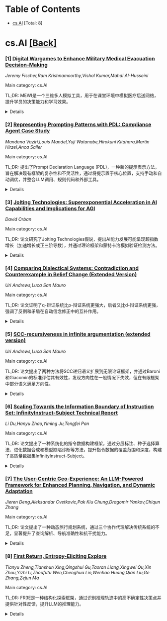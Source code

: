 <div id=toc></div>

# Table of Contents

- [cs.AI](#cs.AI) [Total: 8]


<div id='cs.AI'></div>

# cs.AI [[Back]](#toc)

### [1] [Digital Wargames to Enhance Military Medical Evacuation Decision-Making](https://arxiv.org/abs/2507.06373)
*Jeremy Fischer,Ram Krishnamoorthy,Vishal Kumar,Mahdi Al-Husseini*

Main category: cs.AI

TL;DR: MEWI是一个三维多人模拟工具，用于在课堂环境中模拟医疗后送网络，提升学员的决策能力和学习效果。


<details>
  <summary>Details</summary>
Motivation: 缺乏一种能够在课堂环境中模拟医疗后送网络并评估规划和决策性能的工具。

Method: 开发了基于Unity的三维多人模拟工具MEWI，模拟战场约束和不确定性，并设计了两个实战场景。

Result: MEWI显著提升了学员对医疗后送知识的学习效果和协作决策能力。

Conclusion: MEWI是医疗教育高保真培训工具的重要进步，为联合部队的医疗后送教育和操作提供了关键见解。

Abstract: Medical evacuation is one of the United States Army's most storied and
critical mission sets, responsible for efficiently and expediently evacuating
the battlefield ill and injured. Medical evacuation planning involves designing
a robust network of medical platforms and facilities capable of moving and
treating large numbers of casualties. Until now, there has not been a medium to
simulate these networks in a classroom setting and evaluate both offline
planning and online decision-making performance. This work describes the
Medical Evacuation Wargaming Initiative (MEWI), a three-dimensional multiplayer
simulation developed in Unity that replicates battlefield constraints and
uncertainties. MEWI accurately models patient interactions at casualty
collection points, ambulance exchange points, medical treatment facilities, and
evacuation platforms. Two operational scenarios are introduced: an amphibious
island assault in the Pacific and a Eurasian conflict across a sprawling road
and river network. These scenarios pit students against the clock to save as
many casualties as possible while adhering to doctrinal lessons learned during
didactic training. We visualize performance data collected from two iterations
of the MEWI Pacific scenario executed in the United States Army's Medical
Evacuation Doctrine Course. We consider post-wargame Likert survey data from
student participants and external observer notes to identify key planning
decision points, document medical evacuation lessons learned, and quantify
general utility. Results indicate that MEWI participation substantially
improves uptake of medical evacuation lessons learned and co-operative
decision-making. MEWI is a substantial step forward in the field of
high-fidelity training tools for medical education, and our study findings
offer critical insights into improving medical evacuation education and
operations across the joint force.

</details>


### [2] [Representing Prompting Patterns with PDL: Compliance Agent Case Study](https://arxiv.org/abs/2507.06396)
*Mandana Vaziri,Louis Mandel,Yuji Watanabe,Hirokuni Kitahara,Martin Hirzel,Anca Sailer*

Main category: cs.AI

TL;DR: 提出了Prompt Declaration Language (PDL)，一种新的提示表示方法，旨在解决现有框架的复杂性和不灵活性，通过将提示置于核心位置，支持手动和自动调优，并整合LLM调用、规则代码和外部工具。


<details>
  <summary>Details</summary>
Motivation: 现有提示工程框架要么过于复杂，要么缺乏灵活性，难以支持高级的代理编程需求。

Method: 开发了PDL，通过声明式表示抽象化组合逻辑，提升程序员效率，并支持优化。

Result: 在实际案例中，使用PDL调优提示模式的合规代理性能提升了4倍。

Conclusion: PDL通过简化提示工程和提升灵活性，显著改善了LLM应用的性能和开发效率。

Abstract: Prompt engineering for LLMs remains complex, with existing frameworks either
hiding complexity behind restrictive APIs or providing inflexible canned
patterns that resist customization -- making sophisticated agentic programming
challenging. We present the Prompt Declaration Language (PDL), a novel approach
to prompt representation that tackles this fundamental complexity by bringing
prompts to the forefront, enabling manual and automatic prompt tuning while
capturing the composition of LLM calls together with rule-based code and
external tools. By abstracting away the plumbing for such compositions, PDL
aims at improving programmer productivity while providing a declarative
representation that is amenable to optimization. This paper demonstrates PDL's
utility through a real-world case study of a compliance agent. Tuning the
prompting pattern of this agent yielded up to 4x performance improvement
compared to using a canned agent and prompt pattern.

</details>


### [3] [Jolting Technologies: Superexponential Acceleration in AI Capabilities and Implications for AGI](https://arxiv.org/abs/2507.06398)
*David Orban*

Main category: cs.AI

TL;DR: 论文研究了Jolting Technologies假说，提出AI能力发展可能呈现超指数增长（加速增长或正三阶导数），并通过理论框架和蒙特卡洛模拟验证检测方法。


<details>
  <summary>Details</summary>
Motivation: 探索AI能力发展的超指数增长模式及其潜在影响，为未来实证研究提供工具。

Method: 开发理论框架，通过蒙特卡洛模拟验证检测方法，分析缩短的创意到行动间隔和AI迭代改进的复合效应。

Result: 建立了jolt动态的数学基础，验证了检测方法，为理解AI发展轨迹及其对AGI出现的影响提供了工具。

Conclusion: 研究为未来实证研究奠定了基础，并为AI发展轨迹及其政策影响提供了见解。

Abstract: This paper investigates the Jolting Technologies Hypothesis, which posits
superexponential growth (increasing acceleration, or a positive third
derivative) in the development of AI capabilities. We develop a theoretical
framework and validate detection methodologies through Monte Carlo simulations,
while acknowledging that empirical validation awaits suitable longitudinal
data. Our analysis focuses on creating robust tools for future empirical
studies and exploring the potential implications should the hypothesis prove
valid. The study examines how factors such as shrinking idea-to-action
intervals and compounding iterative AI improvements drive this jolting pattern.
By formalizing jolt dynamics and validating detection methods through
simulation, this work provides the mathematical foundation necessary for
understanding potential AI trajectories and their consequences for AGI
emergence, offering insights for research and policy.

</details>


### [4] [Comparing Dialectical Systems: Contradiction and Counterexample in Belief Change (Extended Version)](https://arxiv.org/abs/2507.06798)
*Uri Andrews,Luca San Mauro*

Main category: cs.AI

TL;DR: 论文证明了q-辩证系统比p-辩证系统更强大，后者又比d-辩证系统更强，强调了反例和矛盾在自动信念修正中的互补作用。


<details>
  <summary>Details</summary>
Motivation: 研究辩证系统是为了建模代理在追求一致性时更新知识库的过程，并统一动态信念管理的可计算框架。

Method: 区分了三种辩证系统模型：d-、p-和q-辩证系统，分别基于不一致性、反例或两者进行信念修正。

Result: 证明q-辩证系统严格强于p-辩证系统，后者又强于d-辩证系统。

Conclusion: 结果突出了反例和矛盾在自动信念修正及数学推理中的互补作用。

Abstract: Dialectical systems are a mathematical formalism for modeling an agent
updating a knowledge base seeking consistency. Introduced in the 1970s by
Roberto Magari, they were originally conceived to capture how a working
mathematician or a research community refines beliefs in the pursuit of truth.
Dialectical systems also serve as natural models for the belief change of an
automated agent, offering a unifying, computable framework for dynamic belief
management.
  The literature distinguishes three main models of dialectical systems:
(d-)dialectical systems based on revising beliefs when they are seen to be
inconsistent, p-dialectical systems based on revising beliefs based on finding
a counterexample, and q-dialectical systems which can do both. We answer an
open problem in the literature by proving that q-dialectical systems are
strictly more powerful than p-dialectical systems, which are themselves known
to be strictly stronger than (d-)dialectical systems. This result highlights
the complementary roles of counterexample and contradiction in automated belief
revision, and thus also in the reasoning processes of mathematicians and
research communities.

</details>


### [5] [SCC-recursiveness in infinite argumentation (extended version)](https://arxiv.org/abs/2507.06852)
*Uri Andrews,Luca San Mauro*

Main category: cs.AI

TL;DR: 论文提出了两种方法将SCC递归语义扩展到无限论证框架，并通过Baroni和Giacomin的标准评估其有效性，发现方向性在一般情况下失效，但在有限框架中部分语义满足方向性。


<details>
  <summary>Details</summary>
Motivation: 解决SCC递归语义在无限论证框架中因缺乏良基性而失效的问题，扩展其适用性。

Method: 提出两种扩展SCC递归语义的方法，并系统评估其满足Baroni和Giacomin标准的情况。

Result: 方向性在无限框架中一般失效，但在有限框架中部分语义满足方向性。

Conclusion: 研究推动了无限论证理论的发展，为处理无界或动态领域的推理系统奠定了基础。

Abstract: Argumentation frameworks (AFs) are a foundational tool in artificial
intelligence for modeling structured reasoning and conflict. SCC-recursiveness
is a well-known design principle in which the evaluation of arguments is
decomposed according to the strongly connected components (SCCs) of the attack
graph, proceeding recursively from "higher" to "lower" components. While
SCC-recursive semantics such as \cft and \stgt have proven effective for finite
AFs, Baumann and Spanring showed the failure of SCC-recursive semantics to
generalize reliably to infinite AFs due to issues with well-foundedness.
  We propose two approaches to extending SCC-recursiveness to the infinite
setting. We systematically evaluate these semantics using Baroni and Giacomin's
established criteria, showing in particular that directionality fails in
general. We then examine these semantics' behavior in finitary frameworks,
where we find some of our semantics satisfy directionality. These results
advance the theory of infinite argumentation and lay the groundwork for
reasoning systems capable of handling unbounded or evolving domains.

</details>


### [6] [Scaling Towards the Information Boundary of Instruction Set: InfinityInstruct-Subject Technical Report](https://arxiv.org/abs/2507.06968)
*Li Du,Hanyu Zhao,Yiming Ju,Tengfei Pan*

Main category: cs.AI

TL;DR: 论文提出了一种系统化的指令数据构建框架，通过分层标注、种子选择算法、进化数据合成和模型缺陷诊断等方法，提升指令数据的覆盖范围和深度，构建了高质量数据集InfinityInstruct-Subject。


<details>
  <summary>Details</summary>
Motivation: 当前指令数据集虽规模庞大，但在复杂指令和罕见领域任务上表现不足，主要因覆盖范围和深度有限。

Method: 提出分层标注系统、种子选择算法、进化数据合成和模型缺陷诊断的闭环框架。

Result: 构建了包含约150万指令的高质量数据集，实验证明其提升模型指令跟随能力。

Conclusion: 该工作为指令数据集从数量扩张到质量提升提供了理论和实践基础。

Abstract: Instruction tuning has become a foundation for unlocking the capabilities of
large-scale pretrained models and improving their performance on complex tasks.
Thus, the construction of high-quality instruction datasets is crucial for
enhancing model performance and generalizability. Although current instruction
datasets have reached tens of millions of samples, models finetuned on them may
still struggle with complex instruction following and tasks in rare domains.
This is primarily due to limited expansion in both ``coverage'' (coverage of
task types and knowledge areas) and ``depth'' (instruction complexity) of the
instruction set. To address this issue, we propose a systematic instruction
data construction framework, which integrates a hierarchical labeling system,
an informative seed selection algorithm, an evolutionary data synthesis
process, and a model deficiency diagnosis with targeted data generation. These
components form an iterative closed-loop to continuously enhance the coverage
and depth of instruction data. Based on this framework, we construct
InfinityInstruct-Subject, a high-quality dataset containing ~1.5 million
instructions. Experiments on multiple foundation models and benchmark tasks
demonstrate its effectiveness in improving instruction-following capabilities.
Further analyses suggest that InfinityInstruct-Subject shows enlarged coverage
and depth compared to comparable synthesized instruction datasets. Our work
lays a theoretical and practical foundation for the efficient, continuous
evolution of instruction datasets, moving from data quantity expansion to
qualitative improvement.

</details>


### [7] [The User-Centric Geo-Experience: An LLM-Powered Framework for Enhanced Planning, Navigation, and Dynamic Adaptation](https://arxiv.org/abs/2507.06993)
*Jieren Deng,Aleksandar Cvetkovic,Pak Kiu Chung,Dragomir Yankov,Chiqun Zhang*

Main category: cs.AI

TL;DR: 论文提出了一种动态旅行规划系统，通过三个协作代理解决传统系统的不足，显著提升了查询解析、导航准确性和抗干扰能力。


<details>
  <summary>Details</summary>
Motivation: 传统旅行规划系统静态且碎片化，无法应对现实世界的复杂性和突发变化，导致用户体验不佳。

Method: 提出三个协作代理：旅行规划代理（基于网格空间和地图分析）、目的地助手代理（精细导航）和本地发现代理（利用图像嵌入和RAG应对干扰）。

Result: 系统在查询解析、导航准确性和抗干扰能力方面表现显著提升。

Conclusion: 该系统在从城市探索到应急响应等多个领域具有应用潜力。

Abstract: Traditional travel-planning systems are often static and fragmented, leaving
them ill-equipped to handle real-world complexities such as evolving
environmental conditions and unexpected itinerary disruptions. In this paper,
we identify three gaps between existing service providers causing frustrating
user experience: intelligent trip planning, precision "last-100-meter"
navigation, and dynamic itinerary adaptation. We propose three cooperative
agents: a Travel Planning Agent that employs grid-based spatial grounding and
map analysis to help resolve complex multi-modal user queries; a Destination
Assistant Agent that provides fine-grained guidance for the final navigation
leg of each journey; and a Local Discovery Agent that leverages image
embeddings and Retrieval-Augmented Generation (RAG) to detect and respond to
trip plan disruptions. With evaluations and experiments, our system
demonstrates substantial improvements in query interpretation, navigation
accuracy, and disruption resilience, underscoring its promise for applications
from urban exploration to emergency response.

</details>


### [8] [First Return, Entropy-Eliciting Explore](https://arxiv.org/abs/2507.07017)
*Tianyu Zheng,Tianshun Xing,Qingshui Gu,Taoran Liang,Xingwei Qu,Xin Zhou,Yizhi Li,Zhoufutu Wen,Chenghua Lin,Wenhao Huang,Qian Liu,Ge Zhang,Zejun Ma*

Main category: cs.AI

TL;DR: FR3E是一种结构化探索框架，通过识别推理轨迹中的高不确定性决策点并提供针对性反馈，提升LLM的推理能力。


<details>
  <summary>Details</summary>
Motivation: RLVR在提升LLM推理能力时存在探索不稳定的问题，需要更结构化的探索方法。

Method: 提出FR3E框架，通过高不确定性决策点识别和针对性rollout构建语义基础反馈。

Result: 在数学推理基准测试中，FR3E提升了训练稳定性、生成长且连贯的响应，并增加完全正确轨迹的比例。

Conclusion: FR3E通过更稳健和结构化的探索，有效提升了LLM的推理能力。

Abstract: Reinforcement Learning from Verifiable Rewards (RLVR) improves the reasoning
abilities of Large Language Models (LLMs) but it struggles with unstable
exploration. We propose FR3E (First Return, Entropy-Eliciting Explore), a
structured exploration framework that identifies high-uncertainty decision
points in reasoning trajectories and performs targeted rollouts to construct
semantically grounded intermediate feedback. Our method provides targeted
guidance without relying on dense supervision. Empirical results on
mathematical reasoning benchmarks(AIME24) show that FR3E promotes more stable
training, produces longer and more coherent responses, and increases the
proportion of fully correct trajectories. These results highlight the
framework's effectiveness in improving LLM reasoning through more robust and
structured exploration.

</details>
